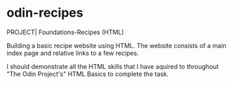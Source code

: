 # odin-recipes
PROJECT| Foundations-Recipes (HTML)

Building a basic recipe website using HTML.
The website consists of a main index page and relative links to a few recipes.

I should demonstrate all the HTML skills that I have aquired to throughout "The Odin Project's" HTML Basics to complete the task.